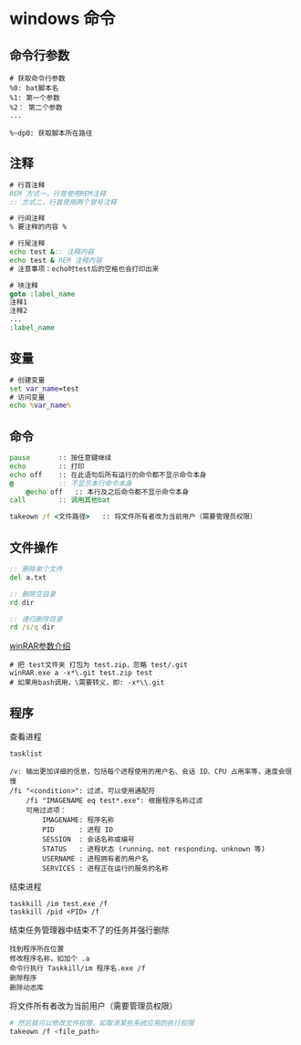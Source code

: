 
# windows 命令

## 命令行参数

```docs
# 获取命令行参数
%0: bat脚本名
%1: 第一个参数
%2： 第二个参数
...

%~dp0: 获取脚本所在路径
```

## 注释

```bat
# 行首注释
REM 方式一，行首使用REM注释
:: 方式二，行首使用两个冒号注释

# 行间注释
% 要注释的内容 %

# 行尾注释
echo test &:: 注释内容
echo test & REM 注释内容
# 注意事项：echo时test后的空格也会打印出来

# 块注释
goto :label_name
注释1
注释2
...
:label_name
```

## 变量

```bat
# 创建变量
set var_name=test
# 访问变量
echo %var_name%
```

## 命令

```bat
pause       :: 按任意键继续
echo        :: 打印
echo off    :: 在此语句后所有运行的命令都不显示命令本身
@           :: 不显示本行命令本身
    @echo off   :: 本行及之后命令都不显示命令本身
call        :: 调用其他bat

takeown /f <文件路径>   :: 将文件所有者改为当前用户（需要管理员权限）
```

## 文件操作

```bat
:: 删除单个文件
del a.txt

:: 删除空目录
rd dir

:: 递归删除目录
rd /s/q dir
```

[winRAR参数介绍](http://t.zoukankan.com/shijiehaiyang-p-15749073.html)

```text
# 把 test文件夹 打包为 test.zip，忽略 test/.git
winRAR.exe a -x*\.git test.zip test
# 如果用bash调用，\需要转义，即: -x*\\.git
```

## 程序

查看进程

```dos
tasklist

/v: 输出更加详细的信息，包括每个进程使用的用户名、会话 ID、CPU 占用率等，速度会很慢
/fi "<condition>": 过滤，可以使用通配符
    /fi "IMAGENAME eq test*.exe": 根据程序名称过滤
    可用过滤项：
        IMAGENAME: 程序名称
        PID      : 进程 ID
        SESSION  : 会话名称或编号
        STATUS   : 进程状态 (running、not responding、unknown 等)
        USERNAME : 进程拥有者的用户名
        SERVICES : 进程正在运行的服务的名称
```

结束进程

```dos
taskkill /im test.exe /f
taskkill /pid <PID> /f
```

结束任务管理器中结束不了的任务并强行删除

```dos
找到程序所在位置
修改程序名称，如加个 .a
命令行执行 Taskkill/im 程序名.exe /f
删除程序
删除动态库
```

将文件所有者改为当前用户（需要管理员权限）

```bash
# 然后就可以修改文件权限，如取消某些系统应用的执行权限
takeown /f <file_path>
```
